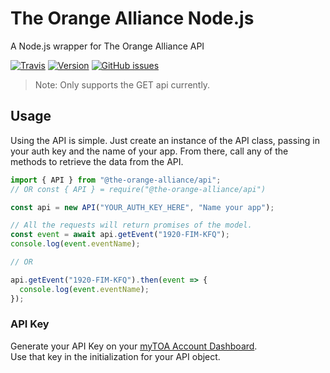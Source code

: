 # The Orange Alliance Node.js

A Node.js wrapper for The Orange Alliance API

[![Travis](https://img.shields.io/travis/com/orange-alliance/the-orange-alliance-nodejs)](https://travis-ci.com/github/orange-alliance/the-orange-alliance-nodejs)
[![Version](https://img.shields.io/npm/v/@the-orange-alliance/api?label=Version)](https://www.npmjs.com/package/@the-orange-alliance/api)
[![GitHub issues](https://img.shields.io/github/issues/orange-alliance/the-orange-alliance-nodejs)](https://github.com/orange-alliance/the-orange-alliance-nodejs/issues)

> Note: Only supports the GET api currently.

## Usage

Using the API is simple. Just create an instance of the API class, passing in your auth key and the name of your app.
From there, call any of the methods to retrieve the data from the API.

```ts
import { API } from "@the-orange-alliance/api";
// OR const { API } = require("@the-orange-alliance/api")

const api = new API("YOUR_AUTH_KEY_HERE", "Name your app");

// All the requests will return promises of the model.
const event = await api.getEvent("1920-FIM-KFQ");
console.log(event.eventName);

// OR

api.getEvent("1920-FIM-KFQ").then(event => {
  console.log(event.eventName);
});
```

### API Key
Generate your API Key on your [myTOA Account Dashboard](https://theorangealliance.org/account).<br/>
Use that key in the initialization for your API object.
